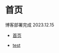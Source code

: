 # 首页

博客部署完成 2023.12.15

* [首页](/)

* [test](/test/)

<div id="xh_note_readme">
    <code>
        <div v-html="global.log.value">
        </div>
    </code>
</div>

<script>

Vue.createApp({
    setup: () => {
        const global = window.global
        return { global }
    }
}).mount("#xh_note_readme")

</script>